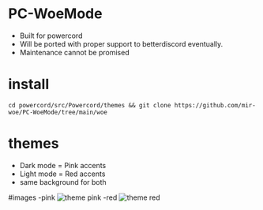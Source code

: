 # PC-WoeMode
- Built for powercord
- Will be ported with proper support to betterdiscord eventually.
- Maintenance cannot be promised

# install 
```
cd powercord/src/Powercord/themes && git clone https://github.com/mir-woe/PC-WoeMode/tree/main/woe
```

# themes 
- Dark mode = Pink accents
- Light mode = Red accents
- same background for both

#images 
-pink
<img src="https://mir-woe.github.io/misc/images/themes/pink.png" alt="theme pink">
-red
<img src="https://mir-woe.github.io/misc/images/themes/red.png" alt="theme red">
